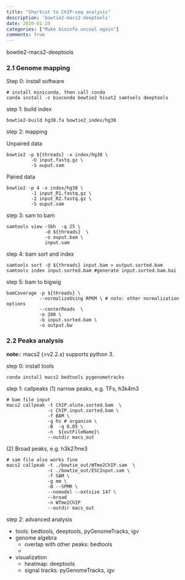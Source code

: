 ```yaml
---
title: "Shortcut to ChIP-seq analysis" 
description: 'bowtie2-macs2-deeptools'
date: 2020-01-20
categories: ["Make bioinfo uncool again"]
comments: true
---
```



bowtie2-macs2-deeptools
### 2.1 Genome mapping

Step 0: install software 
```shell
# install miniconda, then call conda
conda install -c bioconda bowtie2 hisat2 samtools deeptools
```

step 1: build index
```shell
bowtie2-build hg38.fa bowtie2_index/hg38
```
step 2: mapping

Unpaired data
```shell
bowtie2 -p ${threads} -x index/hg38 \
         -U input.fastq.gz \
         -S ouput.sam
```

Paired data
```shell
bowtie2 -p 4 -x index/hg38 \
         -1 input_R1.fastq.gz \
         -2 input_R2.fastq.gz \
         -S ouput.sam
```


step 3: sam to bam
```shell
samtools view -Sbh  -q 25 \
              -@ ${threads}  \
              -o ouput.bam \
              input.sam

```

step 4: bam sort and index
```shell
samtools sort -@ ${threads} input.bam > output.sorted.bam 
samtools index input.sorted.bam #generate input.sorted.bam.bai

```

step 5: bam to bigwig

```shell
bamCoverage -p ${threads} \
            --normalizeUsing RPKM \ # note: other normalization options 
            --centerReads  \
            -e 200 \
            -b input.sorted.bam \
            -o output.bw

```

### 2.2 Peaks analysis

**note:**: macs2 (>v2.2.x) supports python 3.

step 0: install tools
```shell
conda install macs2 bedtools pygenometracks 
```

step 1: callpeaks
(1) narrow peaks, e.g. TFs, h3k4m3
```shell
# bam file input
macs2 callpeak -t ChIP.elute.sorted.bam  \
               -c ChIP.input.sorted.bam \
               -f BAM \
               -g hs # organism \ 
               -B  -q 0.05 \
               -n  ${outFileName}\
               --outdir macs_out
```

(2) Broad peaks, e.g. h3k27me3


```shell
# sam file also works fine
macs2 callpeak -t ./bowtie_out/WTme2ChIP.sam  \
               -c ./bowtie_out/ESCInput.sam \
               -f SAM \
               -g mm \
               -B --SPMR \
               --nomodel --extsize 147 \
               --broad
               -n WTme2ChIP
               --outdir macs_out
```

step 2: advanced analysis

* tools: bedtools, deeptools, pyGenomeTracks, igv
* genome algebra
  - overlap with other peaks: bedtools
  -   
* visualization
  - heatmap: deeptools
  - signal tracks: pyGenomeTracks, igv
